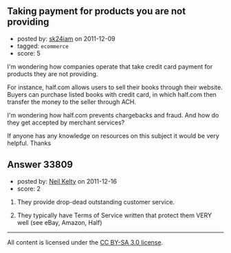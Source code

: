 ## Taking payment for products you are not providing

- posted by: [sk24iam](https://stackexchange.com/users/-1/4660-sk24iam) on 2011-12-09
- tagged: `ecommerce`
- score: 5

I'm wondering how companies operate that take credit card payment for products they are not providing.

For instance, half.com allows users to sell their books through their website. Buyers can purchase listed books with credit card, in which half.com then transfer the money to the seller through ACH.

I'm wondering how half.com prevents chargebacks and fraud. And how do they get accepted by merchant services?


If anyone has any knowledge on resources on this subject it would be very helpful. Thanks


## Answer 33809

- posted by: [Neil Kelty](https://stackexchange.com/users/-1/13978-neil-kelty) on 2011-12-16
- score: 2

1) They provide drop-dead outstanding customer service.

2) They typically have Terms of Service written that protect them VERY well (see eBay, Amazon, Half)



---

All content is licensed under the [CC BY-SA 3.0 license](https://creativecommons.org/licenses/by-sa/3.0/).
